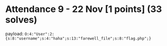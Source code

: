 # Attendance 9 - 22 Nov [1 points] (33 solves)
payload: `O:4:"User":2:{s:8:"username";s:4:"haha";s:13:"farewell_file";s:8:"flag.php";}`